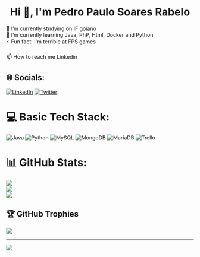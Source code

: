 <h1 align="center">Hi 👋, I'm Pedro Paulo Soares Rabelo</h1>

🔭 I’m currently studying on IF goiano <br>🌱 I’m currently learning Java, PhP, Html, Docker and Python<br>⚡ Fun fact: I'm terrible at FPS games<br><br>📫 How to reach me Linkedin


## 🌐 Socials:
[![LinkedIn](https://img.shields.io/badge/LinkedIn-%230077B5.svg?logo=linkedin&logoColor=white)](https://linkedin.com/in/PedroPauloSRabelo) [![Twitter](https://img.shields.io/badge/Twitter-%231DA1F2.svg?logo=Twitter&logoColor=white)](https://twitter.com/@SwloBr) 

# 💻 Basic Tech Stack:
![Java](https://img.shields.io/badge/java-%23ED8B00.svg?style=for-the-badge&logo=java&logoColor=white) ![Python](https://img.shields.io/badge/python-3670A0?style=for-the-badge&logo=python&logoColor=ffdd54) ![MySQL](https://img.shields.io/badge/mysql-%2300f.svg?style=for-the-badge&logo=mysql&logoColor=white) ![MongoDB](https://img.shields.io/badge/MongoDB-%234ea94b.svg?style=for-the-badge&logo=mongodb&logoColor=white) ![MariaDB](https://img.shields.io/badge/MariaDB-003545?style=for-the-badge&logo=mariadb&logoColor=white)  ![Trello](https://img.shields.io/badge/Trello-%23026AA7.svg?style=for-the-badge&logo=Trello&logoColor=white)
# 📊 GitHub Stats:
![](https://github-readme-stats.vercel.app/api?username=SwloBr&theme=blue-green&hide_border=false&include_all_commits=false&count_private=false)<br/>
![](https://github-readme-streak-stats.herokuapp.com/?user=SwloBr&theme=blue-green&hide_border=false)<br/>
![](https://github-readme-stats.vercel.app/api/top-langs/?username=SwloBr&theme=blue-green&hide_border=false&include_all_commits=false&count_private=false&layout=compact)

## 🏆 GitHub Trophies
![](https://github-profile-trophy.vercel.app/?username=SwloBr&theme=juicyfresh&no-frame=false&no-bg=false&margin-w=4)

---
[![](https://visitcount.itsvg.in/api?id=SwloBr&icon=8&color=12)](https://visitcount.itsvg.in)
